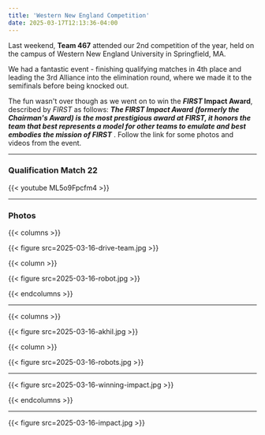 ```yaml
---
title: 'Western New England Competition'
date: 2025-03-17T12:13:36-04:00
---
```


Last weekend, **Team 467** attended our 2nd competition of the year, held on the campus of Western New England University in Springfield, MA.

We had a fantastic event - finishing qualifying matches in 4th place and leading the 3rd Alliance into the elimination round, where we made it to the semifinals before being knocked out.

The fun wasn't over though as we went on to win the **_FIRST_ Impact Award**, described by _FIRST_ as follows: **_The FIRST Impact Award (formerly the Chairman's Award) is the most prestigious award at FIRST, it honors the team that best represents a model for other teams to emulate and best embodies the mission of FIRST_** . Follow the link for some photos and videos from the event.

---

### Qualification Match 22

{{< youtube ML5o9Fpcfm4 >}}

---

### Photos

{{< columns >}}

{{< figure src=2025-03-16-drive-team.jpg >}} 

{{< column >}}

{{< figure src=2025-03-16-robot.jpg >}}

{{< endcolumns >}}

---

{{< columns >}}

{{< figure src=2025-03-16-akhil.jpg >}}

{{< column >}}

{{< figure src=2025-03-16-robots.jpg >}}

---

{{< figure src=2025-03-16-winning-impact.jpg >}}

{{< endcolumns >}}

---

{{< figure src=2025-03-16-impact.jpg >}}
